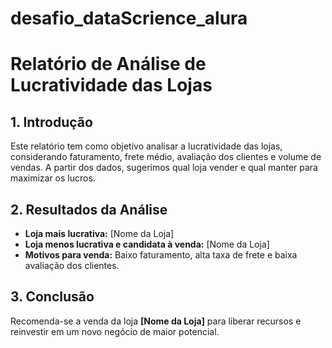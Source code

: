 # desafio_dataScrience_alura
# Relatório de Análise de Lucratividade das Lojas

## 1. Introdução
Este relatório tem como objetivo analisar a lucratividade das lojas, considerando faturamento, frete médio, avaliação dos clientes e volume de vendas. A partir dos dados, sugerimos qual loja vender e qual manter para maximizar os lucros.

## 2. Resultados da Análise
- **Loja mais lucrativa:** [Nome da Loja]
- **Loja menos lucrativa e candidata à venda:** [Nome da Loja]
- **Motivos para venda:** Baixo faturamento, alta taxa de frete e baixa avaliação dos clientes.

## 3. Conclusão
Recomenda-se a venda da loja **[Nome da Loja]** para liberar recursos e reinvestir em um novo negócio de maior potencial.
